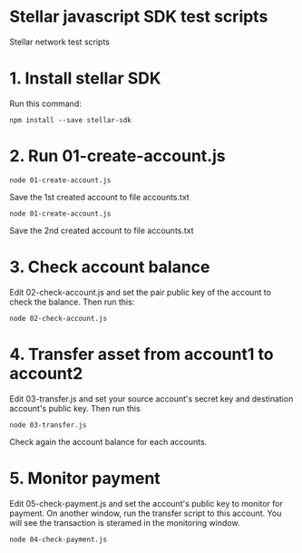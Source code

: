 # Stellar javascript SDK test scripts
Stellar network test scripts

# 1. Install stellar SDK

Run this command:

```
npm install --save stellar-sdk
```

# 2. Run 01-create-account.js

```
node 01-create-account.js
```

Save the 1st created account to file accounts.txt

```
node 01-create-account.js
```

Save the 2nd created account to file accounts.txt

# 3. Check account balance

Edit 02-check-account.js and set the pair public key of the account to check the balance. Then run this:

```
node 02-check-account.js
```

# 4. Transfer asset from account1 to account2

Edit 03-transfer.js and set your source account's secret key and destination account's public key.
Then run this 

```
node 03-transfer.js
```

Check again the account balance for each accounts.



# 5. Monitor payment

Edit 05-check-payment.js and set the account's public key to monitor for payment.
On another window, run the transfer script to this account. You will see the transaction is steramed in the monitoring window.

```
node 04-check-payment.js
```


